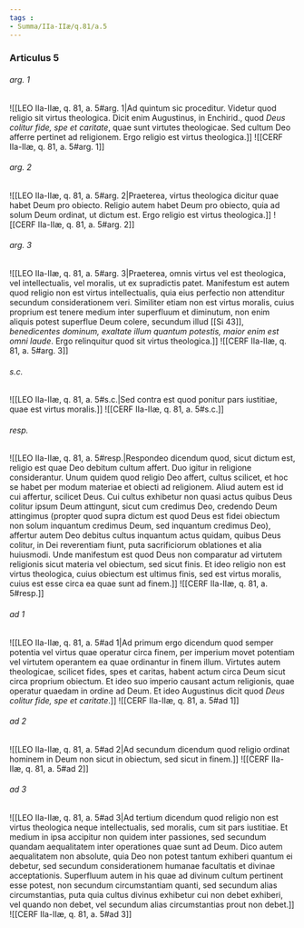 ```yaml
---
tags : 
- Summa/IIa-IIæ/q.81/a.5
---
```


### Articulus 5

###### arg. 1
![[LEO IIa-IIæ, q. 81, a. 5#arg. 1|Ad quintum sic proceditur. Videtur quod religio sit virtus theologica. Dicit enim Augustinus, in Enchirid., quod *Deus colitur fide, spe et caritate*, quae sunt virtutes theologicae. Sed cultum Deo afferre pertinet ad religionem. Ergo religio est virtus theologica.]]
![[CERF IIa-IIæ, q. 81, a. 5#arg. 1]]

###### arg. 2
![[LEO IIa-IIæ, q. 81, a. 5#arg. 2|Praeterea, virtus theologica dicitur quae habet Deum pro obiecto. Religio autem habet Deum pro obiecto, quia ad solum Deum ordinat, ut dictum est. Ergo religio est virtus theologica.]]
![[CERF IIa-IIæ, q. 81, a. 5#arg. 2]]

###### arg. 3
![[LEO IIa-IIæ, q. 81, a. 5#arg. 3|Praeterea, omnis virtus vel est theologica, vel intellectualis, vel moralis, ut ex supradictis patet. Manifestum est autem quod religio non est virtus intellectualis, quia eius perfectio non attenditur secundum considerationem veri. Similiter etiam non est virtus moralis, cuius proprium est tenere medium inter superfluum et diminutum, non enim aliquis potest superflue Deum colere, secundum illud [[Si 43]], *benedicentes dominum, exaltate illum quantum potestis, maior enim est omni laude*. Ergo relinquitur quod sit virtus theologica.]]
![[CERF IIa-IIæ, q. 81, a. 5#arg. 3]]

###### s.c.
![[LEO IIa-IIæ, q. 81, a. 5#s.c.|Sed contra est quod ponitur pars iustitiae, quae est virtus moralis.]]
![[CERF IIa-IIæ, q. 81, a. 5#s.c.]]

###### resp.
![[LEO IIa-IIæ, q. 81, a. 5#resp.|Respondeo dicendum quod, sicut dictum est, religio est quae Deo debitum cultum affert. Duo igitur in religione considerantur. Unum quidem quod religio Deo affert, cultus scilicet, et hoc se habet per modum materiae et obiecti ad religionem. Aliud autem est id cui affertur, scilicet Deus. Cui cultus exhibetur non quasi actus quibus Deus colitur ipsum Deum attingunt, sicut cum credimus Deo, credendo Deum attingimus (propter quod supra dictum est quod Deus est fidei obiectum non solum inquantum credimus Deum, sed inquantum credimus Deo), affertur autem Deo debitus cultus inquantum actus quidam, quibus Deus colitur, in Dei reverentiam fiunt, puta sacrificiorum oblationes et alia huiusmodi. Unde manifestum est quod Deus non comparatur ad virtutem religionis sicut materia vel obiectum, sed sicut finis. Et ideo religio non est virtus theologica, cuius obiectum est ultimus finis, sed est virtus moralis, cuius est esse circa ea quae sunt ad finem.]]
![[CERF IIa-IIæ, q. 81, a. 5#resp.]]

###### ad 1
![[LEO IIa-IIæ, q. 81, a. 5#ad 1|Ad primum ergo dicendum quod semper potentia vel virtus quae operatur circa finem, per imperium movet potentiam vel virtutem operantem ea quae ordinantur in finem illum. Virtutes autem theologicae, scilicet fides, spes et caritas, habent actum circa Deum sicut circa proprium obiectum. Et ideo suo imperio causant actum religionis, quae operatur quaedam in ordine ad Deum. Et ideo Augustinus dicit quod *Deus colitur fide, spe et caritate*.]]
![[CERF IIa-IIæ, q. 81, a. 5#ad 1]]

###### ad 2
![[LEO IIa-IIæ, q. 81, a. 5#ad 2|Ad secundum dicendum quod religio ordinat hominem in Deum non sicut in obiectum, sed sicut in finem.]]
![[CERF IIa-IIæ, q. 81, a. 5#ad 2]]

###### ad 3
![[LEO IIa-IIæ, q. 81, a. 5#ad 3|Ad tertium dicendum quod religio non est virtus theologica neque intellectualis, sed moralis, cum sit pars iustitiae. Et medium in ipsa accipitur non quidem inter passiones, sed secundum quandam aequalitatem inter operationes quae sunt ad Deum. Dico autem aequalitatem non absolute, quia Deo non potest tantum exhiberi quantum ei debetur, sed secundum considerationem humanae facultatis et divinae acceptationis. Superfluum autem in his quae ad divinum cultum pertinent esse potest, non secundum circumstantiam quanti, sed secundum alias circumstantias, puta quia cultus divinus exhibetur cui non debet exhiberi, vel quando non debet, vel secundum alias circumstantias prout non debet.]]
![[CERF IIa-IIæ, q. 81, a. 5#ad 3]]

